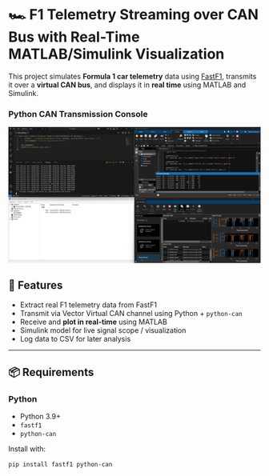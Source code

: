 # 🏎️ F1 Telemetry Streaming over CAN Bus with Real-Time MATLAB/Simulink Visualization

This project simulates **Formula 1 car telemetry** data using [FastF1](https://github.com/theOehrly/Fast-F1), transmits it over a **virtual CAN bus**, and displays it in **real time** using MATLAB and Simulink.

### Python CAN Transmission Console  
![Python CAN Transmission](SS.png)

## 🚦 Features

- Extract real F1 telemetry data from FastF1
- Transmit via Vector Virtual CAN channel using Python + `python-can`
- Receive and **plot in real-time** using MATLAB
- Simulink model for live signal scope / visualization
- Log data to CSV for later analysis

---

## 📦 Requirements

### Python
- Python 3.9+
- `fastf1`
- `python-can`

Install with:
```bash
pip install fastf1 python-can
